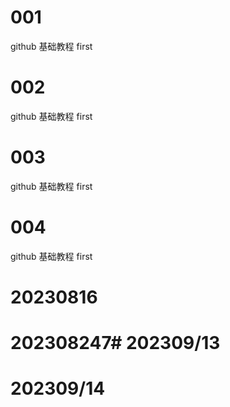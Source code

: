 # 001
github 基础教程
first
# 002
github 基础教程
first
# 003
github 基础教程
first
# 004
github 基础教程
first

# 20230816
# 202308247# 202309/13
# 202309/14

